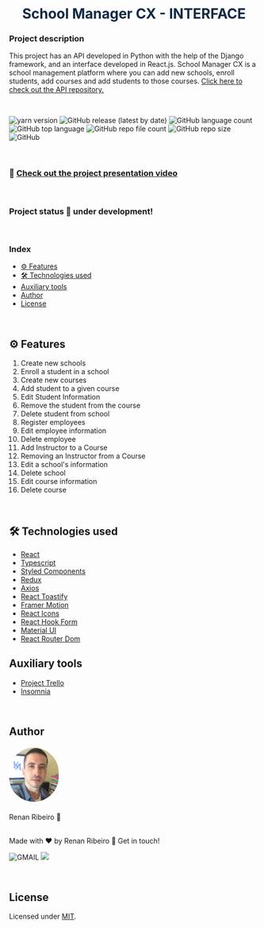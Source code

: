 <h1 style="text-align: center; color: #132A43">School Manager CX - INTERFACE</h1>

### Project description

This project has an API developed in Python with the help of the Django framework, and an interface developed in React.js. School Manager CX is a school management platform where you can add new schools, enroll students, add courses and add students to those courses. [Click here to check out the API repository.](https://github.com/renandcr/school_manager_api)

<br>

![yarn version](https://img.shields.io/badge/yarn-1.22.19-green)
![GitHub release (latest by date)](https://img.shields.io/github/v/release/renandcr/school_manager_interface)
![GitHub language count](https://img.shields.io/github/languages/count/renandcr/school_manager_interface)
![GitHub top language](https://img.shields.io/github/languages/top/renandcr/school_manager_interface)
![GitHub repo file count](https://img.shields.io/github/directory-file-count/renandcr/school_manager_interface)
![GitHub repo size](https://img.shields.io/github/repo-size/renandcr/school_manager_interface)
![GitHub](https://img.shields.io/github/license/renandcr/school_manager_interface)

<br>

### 🎥 [Check out the project presentation video](https://drive.google.com/file/d/1h1rGR_n9aeKa93m-OtuMOkbwVQRRLvRh/view?usp=sharing)

<br>

### Project status 🚀 under development!

<br>

### Index

- [⚙️ Features](#️-features)
- [🛠️ Technologies used](#️-technologies-used)
- [Auxiliary tools](#auxiliary-tools)
- [Author](#author)
- [License](#license)

<br>

## ⚙️ Features

1. Create new schools
2. Enroll a student in a school
3. Create new courses
4. Add student to a given course
5. Edit Student Information
6. Remove the student from the course
7. Delete student from school
8. Register employees
9. Edit employee information
10. Delete employee
11. Add Instructor to a Course
12. Removing an Instructor from a Course
13. Edit a school's information
14. Delete school
15. Edit course information
16. Delete course

<br>

## 🛠️ Technologies used

- [React](https://reactjs.org/)
- [Typescript](https://www.typescriptlang.org/)
- [Styled Components](https://styled-components.com/)
- [Redux](https://redux.js.org/)
- [Axios](https://axios-http.com/ptbr/)
- [React Toastify](https://fkhadra.github.io/react-toastify/introduction)
- [Framer Motion](https://www.framer.com/motion/)
- [React Icons](https://react-icons.github.io/react-icons/)
- [React Hook Form](https://react-hook-form.com/)
- [Material UI](https://mui.com/)
- [React Router Dom](https://reactrouter.com/en/main)

## Auxiliary tools

- [Project Trello](https://trello.com/invite/b/ZhPBaw28/ATTI49e717feb94b1f616a16667ac4a286d0FB2C48B5/school-manager-cx)
- [Insomnia](https://insomnia.rest/)

<br>

## Author

<h4><img alt="Profile picture" src="src/assets/images/profile_photo.JPG" style="width: 100px; border-radius: 50px"/></h4>
Renan Ribeiro 🚀

<br>

<br>

Made with ❤️ by Renan Ribeiro 👋 Get in touch!

![GMAIL](https://img.shields.io/badge/renandcribeiro@gmail.com-D14836?style=flat-square&logo=gmail&logoColor=white)
<a href="https://www.linkedin.com/in/renandcr">
<img src="https://img.shields.io/badge/Renan-0077B5?style=flat-square&logo=linkedin&logoColor=white"/></a>

<br>

## License

Licensed under [MIT](https://github.com/renandcr/school_manager_interface/blob/development/LICENSE.md).
